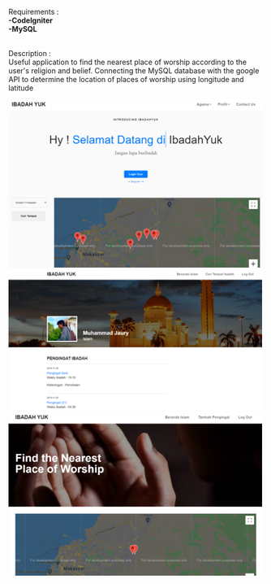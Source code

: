 Requirements :<br>
<b>-CodeIgniter</b><br>
<b>-MySQL</b><br><br>

Description :<br>
  Useful application to find the nearest place of worship according to the user's religion and belief. Connecting the MySQL database with the google API to determine the location of places of worship using longitude and latitude

<img src='https://github.com/muhjaury/Ibadah-Yuk/blob/main/assets/images/Ibadah-yuk-home.png' width='500'><br>
<img src='https://github.com/muhjaury/Ibadah-Yuk/blob/main/assets/images/Ibadah-yuk-profile.png' width='500'><br>
<img src='https://github.com/muhjaury/Ibadah-Yuk/blob/main/assets/images/Ibadah-yuk-place.png' width='500'>
